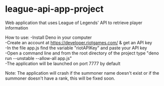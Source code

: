 # league-api-app-project
 Web application that uses League of Legends' API to retrieve player information

 How to use:
 -Install Deno in your computer  
 -Create an account at https://developer.riotgames.com/ & get an API key  
 -In the file app.js find the variable "riotAPIKey" and paste your API key  
 -Open a command line and from the root directory of the project type "deno run --unstable --allow-all app.js"  
 -The application will be launched on port 7777 by default  
 
 Note: The application will crash if the summoner name doesn't exist or if the summoner doesn't have a rank, this will be fixed soon.  
